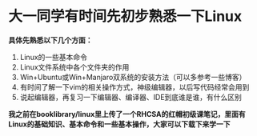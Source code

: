 # 大一同学有时间先初步熟悉一下Linux

**具体先熟悉以下几个方面：**
1. Linux的一些基本命令
2. Linux文件系统中各个文件夹的作用
3. Win+Ubuntu或Win+Manjaro双系统的安装方法（可以多参考一些博客）
4. 有时间了解一下vim的相关操作方式，神级编辑器，以后写代码经常会用到
5. 说起编辑器，再复习一下编辑器、编译器、IDE到底谁是谁，有什么区别

**我之前在booklibrary/linux里上传了一个RHCSA的红帽初级课笔记，里面有Linux的基础知识、基本命令和一些基本操作，大家可以下载下来学一下**
